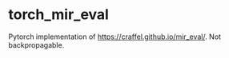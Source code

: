 # torch_mir_eval
Pytorch implementation of https://craffel.github.io/mir_eval/. Not backpropagable.

